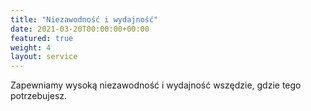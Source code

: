 ```yaml
---
title: "Niezawodność i wydajność"
date: 2021-03-20T00:00:00+00:00
featured: true
weight: 4
layout: service
---
```


Zapewniamy wysoką niezawodność i wydajność wszędzie, gdzie tego potrzebujesz.
